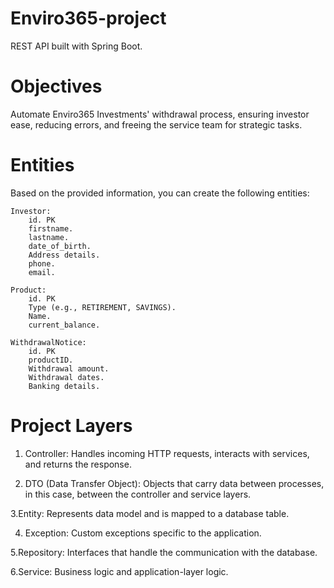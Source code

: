 # Enviro365-project
REST API built with Spring Boot. 

# Objectives

Automate Enviro365 Investments' withdrawal process, ensuring investor ease, reducing errors, and freeing the service team for strategic tasks.

# Entities

Based on the provided information, you can create the following entities:

    Investor:
        id. PK
        firstname.
        lastname.
        date_of_birth.
        Address details.
        phone.
        email.

    Product:
        id. PK
        Type (e.g., RETIREMENT, SAVINGS).
        Name.
        current_balance.

    WithdrawalNotice:
        id. PK
        productID.
        Withdrawal amount.
        Withdrawal dates.
        Banking details.

 
 # Project Layers

1. Controller:
Handles incoming HTTP requests, interacts with services, and returns the response.

2. DTO (Data Transfer Object):
Objects that carry data between processes, in this case, between the controller and service layers.

3.Entity:
Represents data model and is mapped to a database table.

4. Exception:
Custom exceptions specific to the application.

5.Repository:
Interfaces that handle the communication with the database.

6.Service:
Business logic and application-layer logic.

